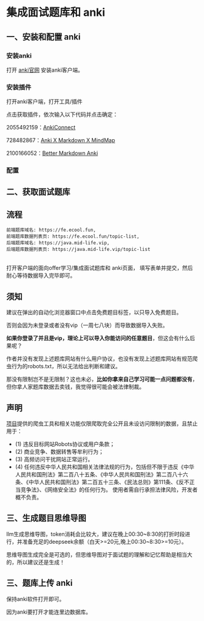 # 集成面试题库和 anki

## 一、安装和配置 anki

### 安装anki

打开 [anki官网](https://apps.ankiweb.net/) 安装anki客户端。

### 安装插件

打开anki客户端，打开工具/插件

点击获取插件，依次输入以下代码并点击确定：
<br>

2055492159：[AnkiConnect](https://ankiweb.net/shared/info/2055492159)
<br>

728482867：[Anki X Markdown X MindMap](https://ankiweb.net/shared/info/728482867)
<br>

2100166052：[Better Markdown Anki](https://ankiweb.net/shared/info/2100166052)
<br>

### 配置

## 二、获取面试题库

## 流程

```
前端题库域名: https://fe.ecool.fun,
前端题库数据列表页: https://fe.ecool.fun/topic-list,
后端题库域名: https://java.mid-life.vip,
后端题库数据列表页: https://java.mid-life.vip/topic-list
```

<br>
打开客户端的面向offer学习/集成面试题库和 anki页面，
填写表单并提交，然后耐心等待数据导入完毕即可。

## 须知

建议在弹出的自动化浏览器窗口中点击免费题目标签，以只导入免费题目。
<br>

否则会因为未登录或者没有vip（一周七八块）而导致数据导入失败。
<br>

**如果你登录了并且是vip，理论上可以导入你能访问的任意题目**，但这会有什么后果呢？
<br>

作者并没有发现上述题库网站有什么用户协议，也没有发现上述题库网站有规范爬虫行为的robots.txt，所以无法给出判断和建议。
<br>

那没有限制岂不是无限制？这也未必，**比如你拿来自己学习可能一点问题都没有**，但你拿人家题库数据去卖钱，我觉得很可能会被法律制裁。

## 声明

[项目](https://github.com/weicanie/prisma-ai)提供的爬虫工具和相关功能仅限爬取完全公开且未设访问限制的数据，且禁止用于：

- (1) 违反目标网站Robots协议或用户条款；
- (2) 商业竞争、数据转售等牟利行为；
- (3) 高频访问干扰网站正常运行。
- (4) 任何违反中华人民共和国相关法律法规的行为，包括但不限于违反《中华人民共和国刑法》第二百八十五条、《中华人民共和国刑法》第二百八十六条、《中华人民共和国刑法》第二百五十三条、《民法总则》第111条、《反不正当竞争法》、《网络安全法》的任何行为。
  使用者需自行承担法律风险，开发者概不负责。

## 三、生成题目思维导图

llm生成思维导图，token消耗会比较大，建议在晚上00:30~8:30的打折时段进行，并准备充足的deepseek余额（白天>=20元,晚上00:30~8:30>=10元）。
<br>

思维导图生成完全是可选的，但思维导图对于面试题的理解和记忆帮助是相当大的，所以建议还是生成！

## 三、题库上传 anki

保持anki软件打开即可。

因为anki要打开才能连里边数据库。

